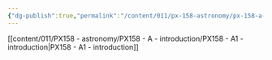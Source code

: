 ```yaml
---
{"dg-publish":true,"permalink":"/content/011/px-158-astronomy/px-158-a-introduction/a-introduction/","created":"2024-11-25T10:50:32.000+00:00","updated":"2024-11-26T20:12:51.154+00:00"}
---
```


[[content/011/PX158 - astronomy/PX158 - A - introduction/PX158 - A1 - introduction\|PX158 - A1 - introduction]]
